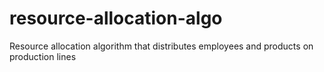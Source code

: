 # resource-allocation-algo
Resource allocation algorithm that distributes employees and products on production lines
